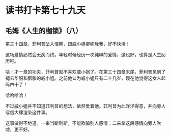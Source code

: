 # 读书打卡第七十九天

## 毛姆《人生的枷锁》（八）

第三十四章，菲利普坠入情网，跟威小姐卿卿我我，好不快活！

这场爱情必然会无疾而终。年轻时候经历一次纯粹的爱情，这也好，也算是人生阅历吧。

哈！才一章的功夫，菲利普就不喜欢威小姐了。在第三十四章末尾，菲利普见到了褪去华服和胭脂的威小姐。之前他认为威小姐只有二十几岁，现在他觉得这女人起码四十了！

哈哈哈哈！

不过威小姐并不知道菲利普的想法，依然爱着他。菲利普为此洋洋得意，并向旁人写信大肆渲染这件事。

这事做得不地道。一来当断则断，不能欺骗别人感情；二来拿这段感情向旁人吹嘘，更不好。
